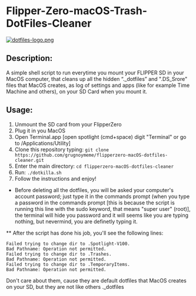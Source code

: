 # Flipper-Zero-macOS-Trash-DotFiles-Cleaner
[![dotfiles-logo.png](https://i.postimg.cc/QMbnr8wM/dotfiles-logo.png)](https://postimg.cc/bGZRxhzX)

## Description:
A simple shell script to run everytime you mount your FLIPPER SD in your MacOS computer, that cleans up all the hidden “._dotfiles” and ".DS_Srore" files that MacOS creates, as log of settings and apps (like for example Time Machine and others), on your SD Card when you mount it.

## Usage:   
1. Unmount the SD card from your FlipperZero
2. Plug it in you MacOS
3. Open Terminal.app [open spotlight (cmd+space) digit "Terminal" or go to /Applications/Utility]
4. Clone this repository typing: ` git clone https://github.com/grugnoymeme/flipperzero-macOS-dotfiles-cleaner.git ` 
5. Enter the main directory: ` cd flipperzero-macOS-dotfiles-cleaner ` 
6. Run: ` ./dotkilla.sh `
7. Follow the instructions and enjoy!

* Before deleting all the dotfiles, you will be asked your computer's account password; just type it in the commands prompt (when you type a password in the commands prompt [this is because the script is running this line with the sudo keyword, that means "super user" (root)], the terminal will hide you password and it will seems like you are typing nothing, but nevermind, you are definetly typing it.

** After the script has done his job, you'll see the following lines:

```
Failed trying to change dir to .Spotlight-V100.    
Bad Pathname: Operation not permitted.    
Failed trying to change dir to .Trashes.    
Bad Pathname: Operation not permitted.    
Failed trying to change dir to .TemporaryItems.    
Bad Pathname: Operation not permitted.
```

Don't care about them, cause they are default dotfiles that MacOS creates on your SD, but they are not like others ._dotfiles
